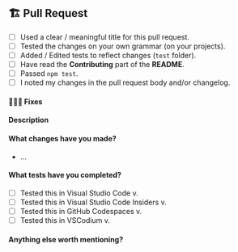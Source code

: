 ## 🏗️ Pull Request

<!-- Fill the following checklist. -->
- [ ] Used a clear / meaningful title for this pull request.
- [ ] Tested the changes on your own grammar (on your projects).
- [ ] Added / Edited tests to reflect changes (`test` folder).
- [ ] Have read the **Contributing** part of the **README**.
- [ ] Passed `npm test`.
- [ ] I noted my changes in the pull request body and/or changelog.

<!-- Complete the following parts. -->

#### 👷🏾‍♀️ Fixes

<!-- List the issues that this fixes. -->

#### Description

<!-- A clear & concise explanation of the pull and why it was opened. -->

#### What changes have you made?

- ...

#### What tests have you completed?

- [ ] Tested this in Visual Studio Code v.
- [ ] Tested this in Visual Studio Code Insiders v.
- [ ] Tested this in GitHub Codespaces v.
- [ ] Tested this in VSCodium v.

#### Anything else worth mentioning?

<!-- Please help with the PR process. Remove this section if it is empty. -->
<!-- Leave any extra useful information or mention someone who is concerned. -->
